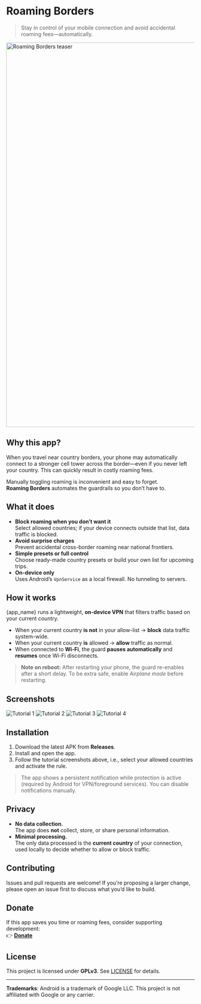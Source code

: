 # Roaming Borders

> Stay in control of your mobile connection and avoid accidental roaming fees—automatically.

<p>
  <img src="resources/feature.png" alt="Roaming Borders teaser" width="1024">
</p>


## Why this app?

When you travel near country borders, your phone may automatically connect to a stronger cell tower across the border—even if you never left your country. This can quickly result in costly roaming fees.

Manually toggling roaming is inconvenient and easy to forget.  
**Roaming Borders** automates the guardrails so you don’t have to.

## What it does

- **Block roaming when you don’t want it**  
  Select allowed countries; if your device connects outside that list, data traffic is blocked.
- **Avoid surprise charges**  
  Prevent accidental cross-border roaming near national frontiers.
- **Simple presets or full control**  
  Choose ready-made country presets or build your own list for upcoming trips.
- **On-device only**  
  Uses Android’s `VpnService` as a local firewall. No tunneling to servers.

## How it works

{app_name} runs a lightweight, **on-device VPN** that filters traffic based on your current country.
- When your current country **is not** in your allow-list → **block** data traffic system-wide.
- When your current country **is** allowed → **allow** traffic as normal.
- When connected to **Wi-Fi**, the guard **pauses automatically** and **resumes** once Wi-Fi disconnects.

> **Note on reboot:** After restarting your phone, the guard re-enables after a short delay. To be extra safe, enable *Airplane mode* before restarting.

## Screenshots

<p>
  <img src="resources/tutorial_1.png" alt="Tutorial 1">
  <img src="resources/tutorial_2.png" alt="Tutorial 2">
  <img src="resources/tutorial_3.png" alt="Tutorial 3">
  <img src="resources/tutorial_4.png" alt="Tutorial 4">
</p>

## Installation

1. Download the latest APK from **Releases**.
2. Install and open the app.
3. Follow the tutorial screenshots above, i.e., select your allowed countries and activate the rule.
> The app shows a persistent notification while protection is active (required by Android for VPN/foreground services). You can disable notifications manually.

## Privacy

- **No data collection.**  
  The app does **not** collect, store, or share personal information.
- **Minimal processing.**  
  The only data processed is the **current country** of your connection, used locally to decide whether to allow or block traffic.

## Contributing

Issues and pull requests are welcome! If you’re proposing a larger change, please open an issue first to discuss what you’d like to build.

## Donate

If this app saves you time or roaming fees, consider supporting development:  
👉 **[Donate](https://donate.stripe.com/6oU6oHcEpaXzab41m5bII00)**

## License

This project is licensed under **GPLv3**. See [LICENSE](LICENSE) for details.

---

**Trademarks**: Android is a trademark of Google LLC. This project is not affiliated with Google or any carrier.
